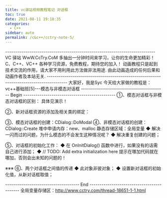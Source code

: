 ```yaml
---
title: vc驿站视频教程笔记 对话框
toc: true
date: 2021-08-11 19:18:35
categories: 
  - C++
sidebar: auto
permalink: /c&c++/cctry-note-5/
---
```




\---------------------------------------------------------------------------
VC 驿站
WwW.CcTry.CoM
多抽出一分钟时间来学习，让你的生命更加精彩！
C、C++、VC++ 各种学习资源，免费教程，期待您的加入！
动画教程只是起到技术交流的作用，请大家不用利用此方法做非法用途.
由此动画造成的任何后果和动画作者及本站无关.
\----------------------------------------------------------------------------------------
大家好，我是Syc
今天给大家做的教程是：
vc++基础班[5]---模态与非模态对话框
------------------------------------------ Begin ----------------------------------------------
①、模态对话框与非模态对话框的区别：
具体见演示！

②、新对话框资源的添加及相关类的绑定：

③、模态对话框的创建：CDialog::DoModal
④、非模态对话框的创建：CDialog::Create
堆中申请内存：new、malloc
静态存储区域：全局变量
◆ 解决一闪而过的问题，为什么模态的不会发生这种情况呢？
◆ 解决重复创建的问题；

⑤、对话框的初始化工作：
◆ 在 OnInitDialog() 函数中进行，如果没有的话需自己进行添加；
◆ // TODO: Add extra initialization here 提示在哪加代码就在哪加，否则会出未知的问题的！

※※※ ⑥、两个对话框之间值的传递
◆ 此对象非彼对象；
◆ 设置新对话框的初始化值，从新对话框取值；

------------------------------------- End -------------------------------------------
全局变量存储区：http://www.cctry.com/thread-18651-1-1.html
